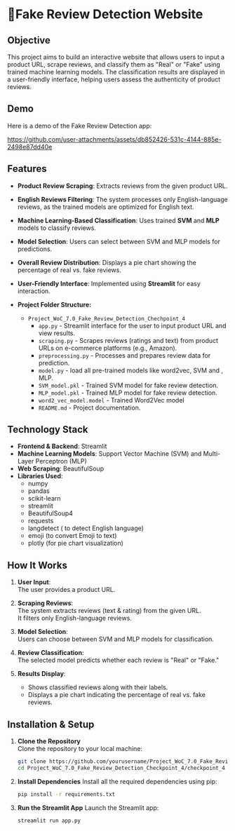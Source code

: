 # 🛒Fake Review Detection Website

## Objective

This project aims to build an interactive website that allows users to input a product URL, scrape reviews, and classify them as "Real" or "Fake" using trained machine learning models. The classification results are displayed in a user-friendly interface, helping users assess the authenticity of product reviews. 

## Demo

Here is a demo of the Fake Review Detection app:

https://github.com/user-attachments/assets/db852426-531c-4144-885e-2498e87dd40e


## Features

- **Product Review Scraping**: Extracts reviews from the given product URL.
- **English Reviews Filtering**: The system processes only English-language reviews, as the trained models are optimized for English text.
- **Machine Learning-Based Classification**: Uses trained **SVM** and **MLP** models to classify reviews.
- **Model Selection**: Users can select between SVM and MLP models for predictions.
- **Overall Review Distribution**: Displays a pie chart showing the percentage of real vs. fake reviews.
- **User-Friendly Interface**: Implemented using **Streamlit** for easy interaction.

  
- **Project Folder Structure:**
  - `Project_WoC_7.0_Fake_Review_Detection_Chechpoint_4`
    - `app.py` - Streamlit interface for the user to input product URL and view results.
    - `scraping.py` - Scrapes reviews (ratings and text) from product URLs on e-commerce platforms (e.g., Amazon).
    - `preprocessing.py` - Processes and prepares review data for prediction.
    - `model.py` - load all pre-trained models like word2vec, SVM and , MLP.
    - `SVM_model.pkl` - Trained SVM model for fake review detection.
    - `MLP_model.pkl` - Trained MLP model for fake review detection.
    - `word2_vec_model.model` - Trained Word2Vec model
    - `README.md` - Project documentation.


## Technology Stack

- **Frontend & Backend**: Streamlit
- **Machine Learning Models**: Support Vector Machine (SVM) and Multi-Layer Perceptron (MLP)
- **Web Scraping**: BeautifulSoup
- **Libraries Used**:
  - numpy
  - pandas
  - scikit-learn
  - streamlit
  - BeautifulSoup4
  - requests
  - langdetect ( to detect English language)
  - emoji (to convert Emoji to text)
  - plotly (for pie chart visualization)

## How It Works

1. **User Input**:  
   The user provides a product URL.

2. **Scraping Reviews**:  
   The system extracts reviews (text & rating) from the given URL.  
   It filters only English-language reviews.

3. **Model Selection**:  
   Users can choose between SVM and MLP models for classification.

4. **Review Classification**:  
   The selected model predicts whether each review is "Real" or "Fake."

5. **Results Display**:  
   - Shows classified reviews along with their labels.
   - Displays a pie chart indicating the percentage of real vs. fake reviews.

## Installation & Setup

1. **Clone the Repository**  
   Clone the repository to your local machine:
   ```bash
   git clone https://github.com/yourusername/Project_WoC_7.0_Fake_Review_Detection_Checkpoint_4.git
   cd Project_WoC_7.0_Fake_Review_Detection_Checkpoint_4/checkpoint_4
2. **Install Dependencies**
  Install all the required dependencies using pip:
   ```bash
   pip install -r requirements.txt
3. **Run the Streamlit App**
   Launch the Streamlit app:
   ```bash
   streamlit run app.py
